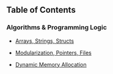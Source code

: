 

## Table of Contents

### Algorithms & Programming Logic

- [Arrays, Strings, Structs](https://github.com/phpfontana/algorithms/tree/main/%20arrays-strings-structs)

- [Modularization, Pointers, Files](https://github.com/phpfontana/algorithms/tree/main/files-pointers-functions)

- [Dynamic Memory Allocation](https://github.com/phpfontana/algorithms/tree/main/dynamic-memory-allocation)


